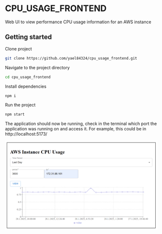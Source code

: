 # CPU_USAGE_FRONTEND

Web UI to view performance CPU usage information for an AWS instance

## Getting started


Clone project
```bash
git clone https://github.com/yael84324/cpu_usage_frontend.git

```

Navigate to the project directory
```bash
cd cpu_usage_frontend

```

Install dependencies
```bash
npm i

```

Run the project
```bash
npm start

```

The application should now be running, check in the terminal which port the application was running on and access it.
For example, this could be in http://localhost:5173/

<img src="preview.png" alt="preview" width="600"/>
